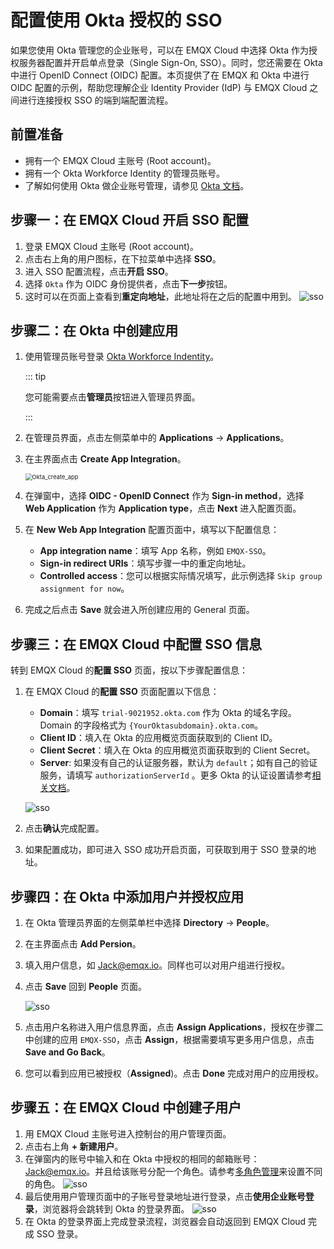 # 配置使用 Okta 授权的 SSO

如果您使用 Okta 管理您的企业账号，可以在 EMQX Cloud 中选择 Okta 作为授权服务器配置并开启单点登录（Single Sign-On, SSO）。同时，您还需要在 Okta 中进行 OpenID Connect (OIDC) 配置。本页提供了在 EMQX 和 Okta 中进行 OIDC 配置的示例，帮助您理解企业 Identity Provider (IdP) 与 EMQX Cloud 之间进行连接授权 SSO 的端到端配置流程。

## 前置准备
- 拥有一个 EMQX Cloud 主账号 (Root account)。
- 拥有一个 Okta Workforce Identity 的管理员账号。
- 了解如何使用 Okta 做企业账号管理，请参见 [Okta 文档](https://help.okta.com/oie/en-us/content/topics/identity-engine/oie-get-started.htm)。

## 步骤一：在 EMQX Cloud 开启 SSO 配置
1. 登录 EMQX Cloud 主账号 (Root account)。
2. 点击右上角的用户图标，在下拉菜单中选择 **SSO**。
3. 进入 SSO 配置流程，点击**开启 SSO**。
4. 选择 `Okta` 作为 OIDC 身份提供者，点击**下一步**按钮。
5. 这时可以在页面上查看到**重定向地址**，此地址将在之后的配置中用到。
![sso](./_assets/sso2.png)


## 步骤二：在 Okta 中创建应用
1. 使用管理员账号登录 [Okta Workforce Indentity](https://www.okta.com/workforce-identity/)。

   ::: tip

   您可能需要点击**管理员**按钮进入管理员界面。

   :::

2. 在管理员界面，点击左侧菜单中的 **Applications** -> **Applications**。

3. 在主界面点击 **Create App Integration**。

   <img src="./_assets/Okta_create_app.png" alt="Okta_create_app" style="zoom:67%;" />

4. 在弹窗中，选择 **OIDC - OpenID Connect** 作为 **Sign-in method**，选择 **Web Application** 作为 **Application type**，点击 **Next** 进入配置页面。

5. 在 **New Web App Integration** 配置页面中，填写以下配置信息：

   - **App integration name**：填写 App 名称，例如 `EMQX-SSO`。
   - **Sign-in redirect URIs**：填写步骤一中的重定向地址。
   - **Controlled access**：您可以根据实际情况填写，此示例选择 `Skip group assignment for now`。

7. 完成之后点击 **Save** 就会进入所创建应用的 General 页面。

## 步骤三：在 EMQX Cloud 中配置 SSO 信息
转到 EMQX Cloud 的**配置 SSO** 页面，按以下步骤配置信息：

1. 在 EMQX Cloud 的**配置 SSO** 页面配置以下信息：
   - **Domain**：填写 `trial-9021952.okta.com` 作为 Okta 的域名字段。Domain 的字段格式为 `{YourOktasubdomain}.okta.com`。
   - **Client ID**：填入在 Okta 的应用概览页面获取到的 Client ID。
   - **Client Secret**：填入在 Okta 的应用概览页面获取到的 Client Secret。
   - **Server**: 如果没有自己的认证服务器，默认为 `default`；如有自己的验证服务，请填写 `authorizationServerId` 。更多 Okta 的认证设置请参考[相关文档](https://developer.okta.com/docs/concepts/auth-servers/)。
   
   ![sso](./_assets/okta_2.png)
   
2. 点击**确认**完成配置。

7. 如果配置成功，即可进入 SSO 成功开启页面，可获取到用于 SSO 登录的地址。

## 步骤四：在 Okta 中添加用户并授权应用
1. 在 Okta 管理员界面的左侧菜单栏中选择 **Directory** -> **People**。

2. 在主界面点击 **Add Persion**。

3. 填入用户信息，如 Jack@emqx.io。同样也可以对用户组进行授权。

4. 点击 **Save** 回到 **People** 页面。

   ![sso](./_assets/okta_3.png)

5. 点击用户名称进入用户信息界面，点击 **Assign Applications**，授权在步骤二中创建的应用 `EMQX-SSO`，点击 **Assign**，根据需要填写更多用户信息，点击 **Save and Go Back**。

6. 您可以看到应用已被授权（**Assigned**)。点击 **Done** 完成对用户的应用授权。

## 步骤五：在 EMQX Cloud 中创建子用户
1. 用 EMQX Cloud 主账号进入控制台的用户管理页面。
2. 点击右上角 **+ 新建用户**。
3. 在弹窗内的账号中输入和在 Okta 中授权的相同的邮箱账号： Jack@emqx.io。并且给该账号分配一个角色。请参考[多角色管理](./role.md)来设置不同的角色。
![sso](./_assets/sso3.png)
4. 最后使用用户管理页面中的子账号登录地址进行登录，点击**使用企业账号登录**，浏览器将会跳转到 Okta 的登录界面。
![sso](./_assets/sso4.png)
5. 在 Okta 的登录界面上完成登录流程，浏览器会自动返回到 EMQX Cloud 完成 SSO 登录。


